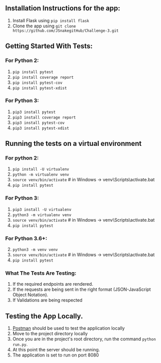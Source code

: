 ## Installation Instructions for the app:
1. Install Flask using `pip install flask`
2. Clone the app using `git clone https://github.com/JSnakegitHub/Challenge-3.git`

## Getting Started With Tests:
### For Python 2:
1. `pip install pytest`
2. `pip install coverage report`
3. `pip install pytest-cov`
4. `pip install pytest-xdist`
### For Python 3:
1. `pip3 install pytest`
2. `pip3 install coverage report`
3. `pip3 install pytest-cov`
4. `pip3 install pytest-xdist`
## Running the tests on a virtual environment
### For python 2:
1. `pip install -U virtualenv`
2. `python -m virtualenv venv`
3. `source venv/bin/activate` # in Windows -> venv\Scripts\activate.bat
4. `pip install pytest`
### For Python 3:
1. `pip3 install -U virtualenv`
2. `python3 -m virtualenv venv`
3. `source venv/bin/activate` # in Windows -> venv\Scripts\activate.bat
4. `pip install pytest`
### For Python 3.6+:
2. `python3 -m venv venv`
3. `source venv/bin/activate` # in Windows -> venv\Scripts\activate.bat
4. `pip install pytest`
### What The Tests Are Testing:
1. If the required endpoints are rendered.
2. If the requests are being sent in the right format (JSON-JavaScript Object Notation).
3. If Validations are being respected

## Testing the App Locally.
1. [Postman](https://www.getpostman.com/) should be used to test the application locally
2. Move to the project directory locally
3. Once you are in the project's root directory, run the command `python run.py`.
4. At this point the server should be running.
5. The application is set to run on port 8080 
